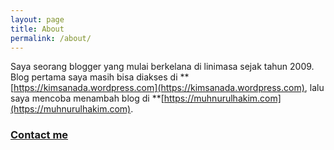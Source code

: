 ```yaml
---
layout: page
title: About
permalink: /about/
---
```


Saya seorang blogger yang mulai berkelana di linimasa sejak tahun 2009. Blog pertama saya masih bisa diakses di **[https://kimsanada.wordpress.com](https://kimsanada.wordpress.com), lalu saya mencoba menambah blog di **[https://muhnurulhakim.com](https://muhnurulhakim.com).

### [Contact me](https://t.me/muhnurulhakim)

